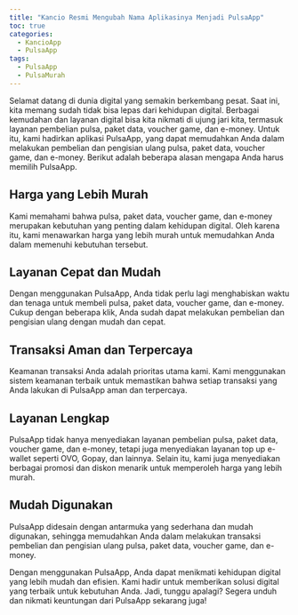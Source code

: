 ```yaml
---
title: "Kancio Resmi Mengubah Nama Aplikasinya Menjadi PulsaApp"
toc: true
categories:
  - KancioApp
  - PulsaApp
tags:
  - PulsaApp
  - PulsaMurah
---
```


Selamat datang di dunia digital yang semakin berkembang pesat. Saat ini, kita memang sudah tidak bisa lepas dari kehidupan digital. Berbagai kemudahan dan layanan digital bisa kita nikmati di ujung jari kita, termasuk layanan pembelian pulsa, paket data, voucher game, dan e-money. Untuk itu, kami hadirkan aplikasi PulsaApp, yang dapat memudahkan Anda dalam melakukan pembelian dan pengisian ulang pulsa, paket data, voucher game, dan e-money. Berikut adalah beberapa alasan mengapa Anda harus memilih PulsaApp.

## Harga yang Lebih Murah

Kami memahami bahwa pulsa, paket data, voucher game, dan e-money merupakan kebutuhan yang penting dalam kehidupan digital. Oleh karena itu, kami menawarkan harga yang lebih murah untuk memudahkan Anda dalam memenuhi kebutuhan tersebut.

## Layanan Cepat dan Mudah

Dengan menggunakan PulsaApp, Anda tidak perlu lagi menghabiskan waktu dan tenaga untuk membeli pulsa, paket data, voucher game, dan e-money. Cukup dengan beberapa klik, Anda sudah dapat melakukan pembelian dan pengisian ulang dengan mudah dan cepat.

## Transaksi Aman dan Terpercaya

Keamanan transaksi Anda adalah prioritas utama kami. Kami menggunakan sistem keamanan terbaik untuk memastikan bahwa setiap transaksi yang Anda lakukan di PulsaApp aman dan terpercaya.

## Layanan Lengkap

PulsaApp tidak hanya menyediakan layanan pembelian pulsa, paket data, voucher game, dan e-money, tetapi juga menyediakan layanan top up e-wallet seperti OVO, Gopay, dan lainnya. Selain itu, kami juga menyediakan berbagai promosi dan diskon menarik untuk memperoleh harga yang lebih murah.

## Mudah Digunakan

PulsaApp didesain dengan antarmuka yang sederhana dan mudah digunakan, sehingga memudahkan Anda dalam melakukan transaksi pembelian dan pengisian ulang pulsa, paket data, voucher game, dan e-money.

Dengan menggunakan PulsaApp, Anda dapat menikmati kehidupan digital yang lebih mudah dan efisien. Kami hadir untuk memberikan solusi digital yang terbaik untuk kebutuhan Anda. Jadi, tunggu apalagi? Segera unduh dan nikmati keuntungan dari PulsaApp sekarang juga!
